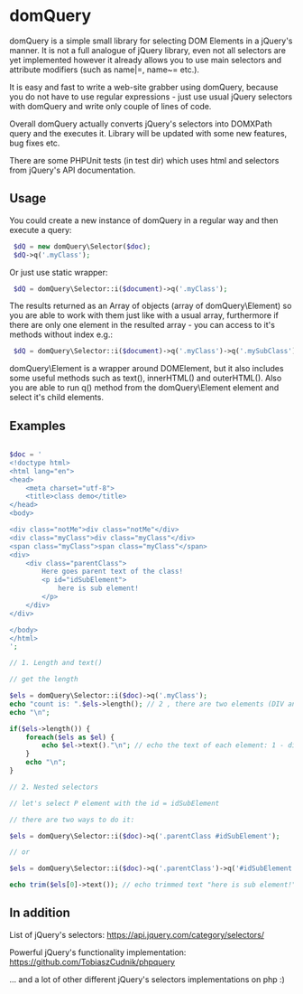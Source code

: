 domQuery
========

domQuery is a simple small library for selecting DOM Elements in a jQuery's manner. It is
not a full analogue of jQuery library, even not all selectors are yet implemented however
it already allows you to use main selectors and attribute modifiers (such as name|=, name~= etc.).

It is easy and fast to write a web-site grabber using domQuery, because
you do not have to use regular expressions - just use usual jQuery selectors with
domQuery and write only couple of lines of code.

Overall domQuery actually converts jQuery's selectors into DOMXPath query and the executes it.
Library will be updated with some new features, bug fixes etc.

There are some PHPUnit tests (in test dir) which uses html and selectors from jQuery's API documentation.

## Usage

You could create a new instance of domQuery in a regular way and then execute a query:

```php
 $dQ = new domQuery\Selector($doc);
 $dQ->q('.myClass');
``` 

Or just use static wrapper:

```php
 $dQ = domQuery\Selector::i($document)->q('.myClass');
```

The results returned as an Array of objects (array of domQuery\Element) so
you are able to work with them just like with a usual array, furthermore
if there are only one element in the resulted array - you can access to it's
methods without index e.g.:

```php
 $dQ = domQuery\Selector::i($document)->q('.myClass')->q('.mySubClass');
```

domQuery\Element is a wrapper around DOMElement, but it also includes some useful
methods such as text(), innerHTML() and outerHTML(). Also you are able to run q() method
from the domQuery\Element element and select it's child elements.

## Examples

```php

$doc = '
<!doctype html>
<html lang="en">
<head>
    <meta charset="utf-8">
    <title>class demo</title>
</head>
<body>

<div class="notMe">div class="notMe"</div>
<div class="myClass">div class="myClass"</div>
<span class="myClass">span class="myClass"</span>
<div>
    <div class="parentClass">
        Here goes parent text of the class!
        <p id="idSubElement">
            here is sub element!
        </p>
    </div>
</div>

</body>
</html>
';

// 1. Length and text()

// get the length

$els = domQuery\Selector::i($doc)->q('.myClass');
echo "count is: ".$els->length(); // 2 , there are two elements (DIV and SPAN) with class 'myClass'
echo "\n";

if($els->length()) {
    foreach($els as $el) {
        echo $el->text()."\n"; // echo the text of each element: 1 - div class="myClass", 2 - span class="myClass"
    }
    echo "\n";
}

// 2. Nested selectors

// let's select P element with the id = idSubElement

// there are two ways to do it:

$els = domQuery\Selector::i($doc)->q('.parentClass #idSubElement');

// or

$els = domQuery\Selector::i($doc)->q('.parentClass')->q('#idSubElement');

echo trim($els[0]->text()); // echo trimmed text "here is sub element!"

```

## In addition

List of jQuery's selectors: https://api.jquery.com/category/selectors/

Powerful jQuery's functionality implementation: https://github.com/TobiaszCudnik/phpquery

... and a lot of other different jQuery's selectors implementations on php :)